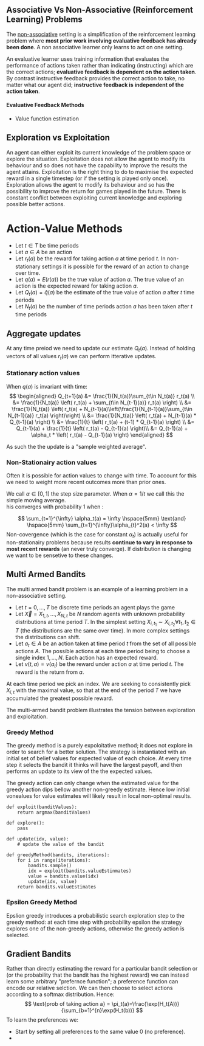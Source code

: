 ## Associative Vs Non-Associative (Reinforcement Learning) Problems 

The <u>non-associative</u> setting is a simplification of the reinforcement learning problem where **most prior work involving evaluative feedback has already been done**. A non associative learner only learns to act on one setting. 

An evaluative learner uses training information that evaluates the performance of actions taken rather than indicating (instructing) which are the correct actions; **evaluative feedback is dependent on the action taken**. By contrast instructive feedback provides the correct action to take, no matter what our agent did; **instructive feedback is independent of the action taken**.

#### Evaluative Feedback Methods

- Value function estimation



## Exploration vs Exploitation

An agent can either exploit its current knowledge of the problem space or explore the situation. Exploitation does not allow the agent to modify its behaviour and so does not have the capability to improve the results the agent attains. Exploitation is the right thing to do to maximise the expected reward in a single timestep (or if the setting is played only once). Exploration allows the agent to modify its behaviour and so has the possibility to improve the return for games played in the future. There is constant conflict between exploiting current knowledge and exploring possible better actions. 

# Action-Value Methods

- Let $t\in T$ be time periods
- Let $a\in A$ be an action 
- Let $r_t(a)$ be the reward for taking action $a$ at time period $t$. In non-stationary settings it is possible for the reward of an action to change over time. 
- Let $q(a)=E(r(a))$ be the true value of action $a$. The true value of an action is the expected reward for taking action $a$. 
- Let $Q_t(a)=\widehat{q}(a)$  be the estimate of the true value of action $a$ after $t$ time periods
- Let $N_t(a)$ be the number of time periods action $a$ has been taken after $t$ time periods

## Aggregate updates
At any time preiod we need to update our estimate $Q_t(a)$. Instead of holding vectors of all values $r_t(a)$ we can perform itterative updates. 

### Stationary action values 
When $q(a)$ is invariant with time:
$$
\begin{aligned}
Q_{t+1}(a) &= \frac{1}{N_t(a)}\sum_{t\in N_t(a)} r_t(a) \\
&= \frac{1}{N_t(a)} \left( r_t(a) + \sum_{t\in N_{t-1}(a)} r_t(a) \right) \\
&= \frac{1}{N_t(a)} \left( r_t(a) + N_{t-1}(a)\left(\frac{1}{N_{t-1}(a)}\sum_{t\in N_{t-1}(a)} r_t(a) \right)\right) \\
&= \frac{1}{N_t(a)} \left( r_t(a) + N_{t-1}(a) * Q_{t-1}(a) \right) \\
&= \frac{1}{t} \left( r_t(a) + (t-1) * Q_{t-1}(a) \right) \\
&= Q_{t-1}(a) + \frac{1}{t} \left(  r_t(a) - Q_{t-1}(a) \right)\\ 
&= Q_{t-1}(a) +  \alpha_t * \left(  r_t(a) - Q_{t-1}(a) \right)
\end{aligned}
$$

As such the the update is a "sample weighted average". 

### Non-Stationairy action values
Often it is possible for action values to change with time. To account for this we need to weight more recent outcomes more than prior ones. 

We call $\alpha \in [0,1]$ the step size parameter. When $\alpha = 1/t$ we call this the simple moving average.  
his converges with probability 1 when :

$$
\sum_{t=1}^{\infty} \alpha_t(a) = \infty 
\hspace{5mm}
\text{and}
\hspace{5mm}
\sum_{t=1}^{\infty}\alpha_{t}^2(a) < \infty
$$
Non-covergence (which is the case for constant $\alpha_t$) is actually useful for non-stationairy problems because results <b>continue to vary in response to most recent rewards</b> (an never truly converge). If distribution is changing we want to be sensetive to these changes.

## Multi Armed Bandits

The multi armed bandit problem is an example of a learning problem in a non-associative setting. 

- Let $t=0,...,T$ be discrete time periods an agent plays the game
- Let $\overrightarrow{X}=X_{1,t},...,X_{N,t}$ be $N$ random agents with unknown probability distributions at time period $T$. In the simplest setting $X_{i,t_1} \sim X_{i,t_2}$$\forall t_1, t_2 \in {T}$ (the distributions are the same over time). In more complex settings the distributions can shift.
- Let $a_t\in A$ be an action taken at time period $t$ from the set of all possible actions $A$. The possible actions at each time period being to choose a single index $1,...,N$. Each action has an expected reward.
- Let $v(t, a)=v(a_t)$  be the reward under action $a$ at time period $t$. The reward is the return from $a$.

At each time period we pick an index. We are seeking to consistently pick $X_{i,t}$ with the maximal value, so that at the end of the period $T$ we have accumulated the greatest possible reward. 

The multi-armed bandit problem illustrates the tension between exploration and exploitation.

### Greedy Method
The greedy method is a purely expoloitative method; it does not explore in order to search for a better solution. The strategy is instantiated with an initial set of belief values for expected value of each choice. At every time step it selects the bandit it thinks will have the largest payoff, and then performs an update to its view of the the expected values.

The greedy action can only change when the estimated value for the greedy action dips bellow another non-greedy estimate. Hence low initial vonealues for value estimates will likely result in local non-optimal results. 

```
def exploit(banditValues):
    return argmax(banditValues)

def explore():
    pass 

def update(idx, value):
    # update the value of the bandit

def greedyMethod(bandits, iterations):
    for i in range(iterations):
        bandits.sample()
        idx = exploit(bandits.valueEstinmates)
        value = bandits.value(idx)
        update(idx, value)
    return bandits.valueEstimates

```
### Epsilon Greedy Method
Epslion greedy introduces a probabilistic search exploration step to the greedy method: at each time step with probability epsilon the strategy explores one of the non-greedy actions, otherwise the greedy action is selected. 


## Gradient Bandits

Rather than directly estimating the reward for a particular bandit selection or (or the probability that the bandit has the highest reward) we can instead learn some arbitrary "prefernce function"; a preference function can encode our relative selction.  We can then choose to select actions according to a softmax distribution. Hence:
$$
\text{prob of taking action a} = \pi_t(a)=\frac{\exp(H_t(A))}{\sum_{b=1}^{n}\exp(H_t(b))}
$$
To learn the preferences we:

- Start by setting all preferences to the same value 0 (no preference).
- 

 

